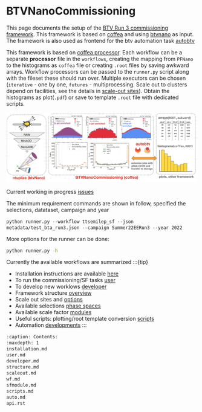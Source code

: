 BTVNanoCommissioning
====================

This page documents the setup of the [BTV Run 3 commissioning framework](https://github.com/cms-btv-pog/BTVNanoCommissioning/tree/master). This framework is based on [coffea](https://coffeateam.github.io/coffea/) and using [btvnano](https://btv-wiki.docs.cern.ch/SoftwareAlgorithms/PFNano/) as input. The framework is also used as frontend for the btv automation task [autobtv](https://gitlab.cern.ch/cms-analysis/btv/software-and-algorithms/autobtv)

This framework is based on [coffea processor](https://coffeateam.github.io/coffea/concepts.html#coffea-processor). Each workflow can be a separate **processor** file in the `workflows`, creating the mapping from `PFNano` to the histograms as `coffea` file or creating `.root` files by saving awkward arrays. Workflow processors can be passed to the `runner.py` script along with the fileset these should run over. Multiple executors can be chosen
(`iterative` - one by one, `futures` - multiprocessing. Scale out to clusters depend on facilities, see the details in [scale-out sites](./scaleout.md)). Obtain the histograms as plot(`.pdf`) or save to template `.root` file with dedicated scripts.

![structure](figs/btv_wf.png)

Current working in progress [issues](https://gitlab.cern.ch/cms-btv-coordination/tasks/-/issues/?label_name%5B%5D=Software%3A%3A%20BTVnano%20%26CommFW)

The minimum requirement commands are shown in follow, specified the selections, datataset, campaign and year
```
python runner.py --workflow ttsemilep_sf --json metadata/test_bta_run3.json --campaign Summer22EERun3 --year 2022
```

More options for the runner can be done:


```bash markdown-code-runner
python runner.py -h
```

Currently the available workflows are summarized 
:::{tip}
- Installation instructions are available [here](./installation.md)
- To run the commissioning/SF tasks [user](./user.md)
- To develop new worklows [developer](./developer.md)
- Framework structure [overview](./structure.md)
- Scale out sites and [options](./scaleout.md)
- Available selections [phase spaces](./wf.md)
- Available scale factor [modules](./sfmodule.md)
- Useful scripts: plotting/root template conversion [scripts](./scripts.md)
- Automation [developments](./auto.md)
:::

```{toctree}
:caption: Contents:
:maxdepth: 1
installation.md
user.md
developer.md
structure.md
scaleout.md
wf.md
sfmodule.md
scripts.md
auto.md
api.rst
```
